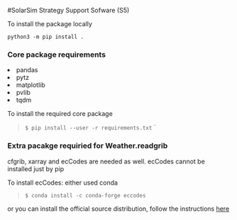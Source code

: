 #SolarSim Strategy Support Sofware (S5)

To install the package locally

`python3 -m pip install .`

### Core package requirements
<li>pandas
<li> pytz
<li> matplotlib
<li> pvlib
<li> tqdm

To install the required core package
>`$ pip install --user -r requirements.txt`
`
### Extra pacakge requiried for Weather.readgrib
cfgrib, xarray and ecCodes are needed as well.
ecCodes cannot be installed just by pip 

To install ecCodes: 
either used conda<br />
> `$ conda install -c conda-forge eccodes`<br />

or you can install the official source distribution, follow the instructions [here](https://github.com/ecmwf/cfgrib) <br />

